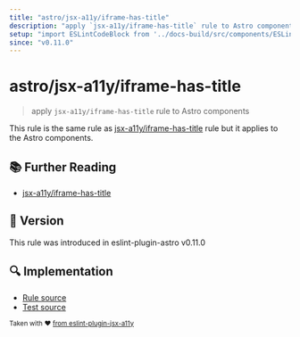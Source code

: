 ```yaml
---
title: "astro/jsx-a11y/iframe-has-title"
description: "apply `jsx-a11y/iframe-has-title` rule to Astro components"
setup: "import ESLintCodeBlock from '../docs-build/src/components/ESLintCodeBlockWrap.astro'"
since: "v0.11.0"
---
```


# astro/jsx-a11y/iframe-has-title

> apply `jsx-a11y/iframe-has-title` rule to Astro components

This rule is the same rule as [jsx-a11y/iframe-has-title](https://github.com/jsx-eslint/eslint-plugin-jsx-a11y/tree/HEAD/docs/rules/iframe-has-title.md) rule but it applies to the Astro components.

## :books: Further Reading

- [jsx-a11y/iframe-has-title](https://github.com/jsx-eslint/eslint-plugin-jsx-a11y/tree/HEAD/docs/rules/iframe-has-title.md)

## :rocket: Version

This rule was introduced in eslint-plugin-astro v0.11.0

## :mag: Implementation

- [Rule source](https://github.com/ota-meshi/eslint-plugin-astro/blob/main/src/rules/jsx-a11y/iframe-has-title.ts)
- [Test source](https://github.com/ota-meshi/eslint-plugin-astro/blob/main/tests/src/rules/jsx-a11y/iframe-has-title.ts)

<sup>Taken with ❤️ [from eslint-plugin-jsx-a11y](https://github.com/jsx-eslint/eslint-plugin-jsx-a11y/tree/HEAD/docs/rules/iframe-has-title.md)</sup>
